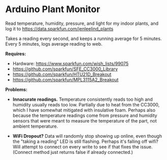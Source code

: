 Arduino Plant Monitor
=====================

Read temperature, humidity, pressure, and light for my indoor plants, and log it to https://data.sparkfun.com/jenleelind_plants

Takes a reading every second, and keeps a running average for 5 minutes. Every 5 minutes, logs average reading to web.

**Requires:**

- Hardware: https://www.sparkfun.com/wish_lists/99075
- https://github.com/sparkfun/SFE_CC3000_Library
- https://github.com/sparkfun/HTU21D_Breakout
- https://github.com/sparkfun/MPL3115A2_Breakout

**Problems:**

- **Innacurate readings.** Temperature consistently reads too high and humidity usually reads too low. Partially due to heat from the CC3000, which I have somewhat mitigated with insulative foam. Perhaps also because the temperature readings come from pressure and humidity sensors that were meant to measure the temperature of the part, not ambient temperature.

- **WiFi Dropout?** Data will randomly stop showing up online, even though the "taking a reading" LED is still flashing. Perhaps it's falling off wifi? Will attempt to connect on every write to see if that fixes the issue. (Connect method just returns false if already connected.)


